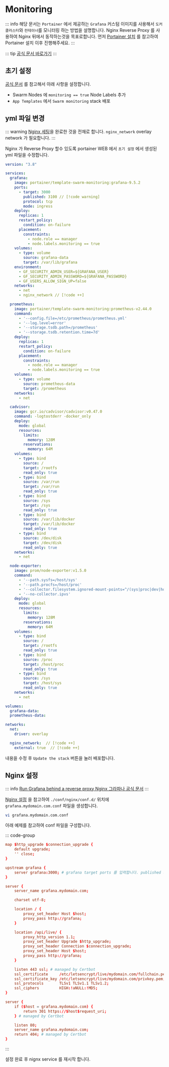 # Monitoring

::: info
해당 문서는 `Portainer` 에서 제공하는 `Grafana` 커스텀 이미지를 사용해서 `도커 클러스터`와 `컨테이너`를 모니터링 하는 방법을 설명합니다. Nginx Reverse Proxy 를 사용하여 Nginx 뒤에서 동작하는것을 목표로합니다. 먼저 [Portainer 설치](./portainer.md) 를 참고하여 Portainer 설치 이후 진행해주세요.
:::

::: tip
[공식 문서 바로가기](https://www.portainer.io/blog/monitoring-a-swarm-cluster-with-prometheus-and-grafana)
:::

## 초기 설정

[공식 문서](https://www.portainer.io/blog/monitoring-a-swarm-cluster-with-prometheus-and-grafana) 를 참고해서 아래 사항을 설정합니다.

- Swarm Nodes 에 `monitoring == true` Node Labels 추가
- `App Templates` 에서 `Swarm monitoring` stack 배포

## yml 파일 변경
::: warning
[Nginx 세팅](./nginx.md)을 완료한 것을 전재로 합니다. `nginx_network` overlay network 가 필요합니다.
:::

Nginx 가 Reverse Proxy 할수 있도록 portainer WEB 에서 `초기 설정` 에서 생성된 yml 파일을 수정합니다.

``` yml
version: "3.8"

services:
  grafana:
    image: portainer/template-swarm-monitoring:grafana-9.5.2
    ports:
      - target: 3000
        published: 3100 // [!code warning]
        protocol: tcp
        mode: ingress
    deploy:
      replicas: 1
      restart_policy:
        condition: on-failure
      placement:
        constraints:
          - node.role == manager
          - node.labels.monitoring == true
    volumes:
      - type: volume
        source: grafana-data
        target: /var/lib/grafana
    environment:
      - GF_SECURITY_ADMIN_USER=${GRAFANA_USER}
      - GF_SECURITY_ADMIN_PASSWORD=${GRAFANA_PASSWORD}
      - GF_USERS_ALLOW_SIGN_UP=false
    networks:
      - net    
      - nginx_network // [!code ++]

  prometheus:
    image: portainer/template-swarm-monitoring:prometheus-v2.44.0
    command:
      - '--config.file=/etc/prometheus/prometheus.yml'
      - '--log.level=error'
      - '--storage.tsdb.path=/prometheus'
      - '--storage.tsdb.retention.time=7d'
    deploy:
      replicas: 1
      restart_policy:
        condition: on-failure
      placement:
        constraints:
          - node.role == manager
          - node.labels.monitoring == true
    volumes:
      - type: volume
        source: prometheus-data
        target: /prometheus
    networks:
      - net

  cadvisor:
    image: gcr.io/cadvisor/cadvisor:v0.47.0
    command: -logtostderr -docker_only
    deploy:
      mode: global
      resources:
        limits:
          memory: 128M
        reservations:
          memory: 64M
    volumes:
      - type: bind
        source: /
        target: /rootfs
        read_only: true
      - type: bind
        source: /var/run
        target: /var/run
        read_only: true
      - type: bind
        source: /sys
        target: /sys
        read_only: true
      - type: bind
        source: /var/lib/docker
        target: /var/lib/docker
        read_only: true
      - type: bind
        source: /dev/disk
        target: /dev/disk
        read_only: true                        
    networks:
      - net

  node-exporter:
    image: prom/node-exporter:v1.5.0
    command:
      - '--path.sysfs=/host/sys'
      - '--path.procfs=/host/proc'
      - '--collector.filesystem.ignored-mount-points=^/(sys|proc|dev|host|etc)($$|/)'
      - '--no-collector.ipvs'
    deploy:
      mode: global
      resources:
        limits:
          memory: 128M
        reservations:
          memory: 64M
    volumes:
      - type: bind
        source: /
        target: /rootfs
        read_only: true
      - type: bind
        source: /proc
        target: /host/proc
        read_only: true
      - type: bind
        source: /sys
        target: /host/sys
        read_only: true
    networks:
      - net

volumes:
  grafana-data:
  prometheus-data:

networks:
  net:
    driver: overlay

  nginx_network:  // [!code ++]
    external: true  // [!code ++]
```

내용을 수정 후 `Update the stack` 버튼을 눌러 배포합니다.

## Nginx 설정
::: info
[Run Grafana behind a reverse proxy Nginx 그라파나 공식 문서](https://grafana.com/tutorials/run-grafana-behind-a-proxy/#configure-nginx)
:::

[Nginx 설정](./nginx.md#directory-structure) 을 참고하여 `./conf/nginx/conf.d/` 위치에 `grafana.mydomain.com.conf` 파일을 생성합니다.

``` bash
vi grafana.mydomain.com.conf
```

아래 예제를 참고하여 conf 파일을 구성합니다.

::: code-group
``` conf [grafana.mydomain.com.conf]
map $http_upgrade $connection_upgrade {
    default upgrade;
    '' close;
}

upstream grafana {
    server grafana:3000; # grafana target ports 를 입력합니다. published 사용 X
}

server {
    server_name grafana.mydomain.com;

    charset utf-8;

    location / {
        proxy_set_header Host $host;
        proxy_pass http://grafana;
    }

    location /api/live/ {
        proxy_http_version 1.1;
        proxy_set_header Upgrade $http_upgrade;
        proxy_set_header Connection $connection_upgrade;
        proxy_set_header Host $host;
        proxy_pass http://grafana;
    }

    listen 443 ssl; # managed by Certbot
    ssl_certificate     /etc/letsencrypt/live/mydomain.com/fullchain.pem; # managed by Certbot
    ssl_certificate_key /etc/letsencrypt/live/mydomain.com/privkey.pem; # managed by Certbot
    ssl_protocols       TLSv1 TLSv1.1 TLSv1.2;
    ssl_ciphers         HIGH:!aNULL:!MD5;
}

server {
    if ($host = grafana.mydomain.com) {
        return 301 https://$host$request_uri;
    } # managed by Certbot

    listen 80;
    server_name grafana.mydomain.com;
    return 404; # managed by Certbot
}
```
:::

설정 완료 후 nignx service 를 재시작 합니다.